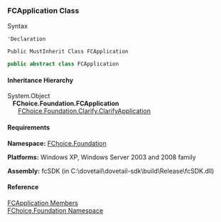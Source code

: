﻿### FCApplication Class

Syntax

```vbnet
'Declaration

Public MustInherit Class FCApplication 
```

```csharp
public abstract class FCApplication 
```

#### Inheritance Hierarchy

System.Object  
   **FChoice.Foundation.FCApplication**  
      [FChoice.Foundation.Clarify.ClarifyApplication](fcSDK~FChoice.Foundation.Clarify.ClarifyApplication.md)  

#### Requirements

**Namespace:** [FChoice.Foundation](fcSDK~FChoice.Foundation_namespace.md)

**Platforms:** Windows XP, Windows Server 2003 and 2008 family

**Assembly:** fcSDK (in C:\\dovetail\\dovetail-sdk\\build\\Release\\fcSDK.dll)

#### Reference

[FCApplication Members](fcSDK~FChoice.Foundation.FCApplication_members.md)  
[FChoice.Foundation Namespace](fcSDK~FChoice.Foundation_namespace.md)